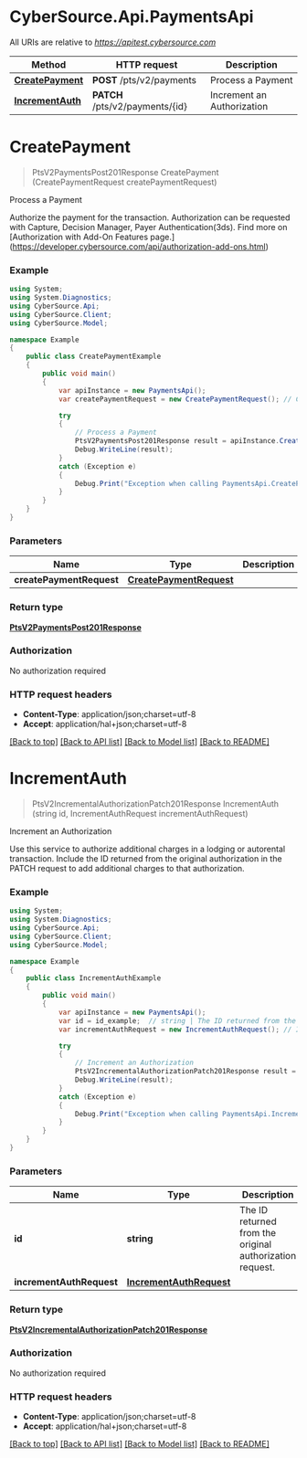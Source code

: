 # CyberSource.Api.PaymentsApi

All URIs are relative to *https://apitest.cybersource.com*

Method | HTTP request | Description
------------- | ------------- | -------------
[**CreatePayment**](PaymentsApi.md#createpayment) | **POST** /pts/v2/payments | Process a Payment
[**IncrementAuth**](PaymentsApi.md#incrementauth) | **PATCH** /pts/v2/payments/{id} | Increment an Authorization


<a name="createpayment"></a>
# **CreatePayment**
> PtsV2PaymentsPost201Response CreatePayment (CreatePaymentRequest createPaymentRequest)

Process a Payment

Authorize the payment for the transaction. Authorization can be requested with Capture, Decision Manager, Payer Authentication(3ds). Find more on [Authorization with Add-On Features page.] (https://developer.cybersource.com/api/authorization-add-ons.html) 

### Example
```csharp
using System;
using System.Diagnostics;
using CyberSource.Api;
using CyberSource.Client;
using CyberSource.Model;

namespace Example
{
    public class CreatePaymentExample
    {
        public void main()
        {
            var apiInstance = new PaymentsApi();
            var createPaymentRequest = new CreatePaymentRequest(); // CreatePaymentRequest | 

            try
            {
                // Process a Payment
                PtsV2PaymentsPost201Response result = apiInstance.CreatePayment(createPaymentRequest);
                Debug.WriteLine(result);
            }
            catch (Exception e)
            {
                Debug.Print("Exception when calling PaymentsApi.CreatePayment: " + e.Message );
            }
        }
    }
}
```

### Parameters

Name | Type | Description  | Notes
------------- | ------------- | ------------- | -------------
 **createPaymentRequest** | [**CreatePaymentRequest**](CreatePaymentRequest.md)|  | 

### Return type

[**PtsV2PaymentsPost201Response**](PtsV2PaymentsPost201Response.md)

### Authorization

No authorization required

### HTTP request headers

 - **Content-Type**: application/json;charset=utf-8
 - **Accept**: application/hal+json;charset=utf-8

[[Back to top]](#) [[Back to API list]](../README.md#documentation-for-api-endpoints) [[Back to Model list]](../README.md#documentation-for-models) [[Back to README]](../README.md)

<a name="incrementauth"></a>
# **IncrementAuth**
> PtsV2IncrementalAuthorizationPatch201Response IncrementAuth (string id, IncrementAuthRequest incrementAuthRequest)

Increment an Authorization

Use this service to authorize additional charges in a lodging or autorental transaction. Include the ID returned from the original authorization in the PATCH request to add additional charges to that authorization. 

### Example
```csharp
using System;
using System.Diagnostics;
using CyberSource.Api;
using CyberSource.Client;
using CyberSource.Model;

namespace Example
{
    public class IncrementAuthExample
    {
        public void main()
        {
            var apiInstance = new PaymentsApi();
            var id = id_example;  // string | The ID returned from the original authorization request.
            var incrementAuthRequest = new IncrementAuthRequest(); // IncrementAuthRequest | 

            try
            {
                // Increment an Authorization
                PtsV2IncrementalAuthorizationPatch201Response result = apiInstance.IncrementAuth(id, incrementAuthRequest);
                Debug.WriteLine(result);
            }
            catch (Exception e)
            {
                Debug.Print("Exception when calling PaymentsApi.IncrementAuth: " + e.Message );
            }
        }
    }
}
```

### Parameters

Name | Type | Description  | Notes
------------- | ------------- | ------------- | -------------
 **id** | **string**| The ID returned from the original authorization request. | 
 **incrementAuthRequest** | [**IncrementAuthRequest**](IncrementAuthRequest.md)|  | 

### Return type

[**PtsV2IncrementalAuthorizationPatch201Response**](PtsV2IncrementalAuthorizationPatch201Response.md)

### Authorization

No authorization required

### HTTP request headers

 - **Content-Type**: application/json;charset=utf-8
 - **Accept**: application/hal+json;charset=utf-8

[[Back to top]](#) [[Back to API list]](../README.md#documentation-for-api-endpoints) [[Back to Model list]](../README.md#documentation-for-models) [[Back to README]](../README.md)

